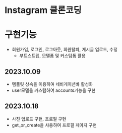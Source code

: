 # Instagram 클론코딩

# 구현기능
- 회원가입, 로그인, 로그아웃, 회원탈퇴, 게시글 업로드, 수정
    - 부트스트랩, 모델폼 및 커스텀폼 활용

## 2023.10.09
- 템플릿 상속을 이용하여 네비게이션바 활성화
- user모델을 커스텀하여 accounts기능을 구현

## 2023.10.18
- 사진 업로드 구현, 프로필 구현
- get_or_create을 사용하여 프로필 페이지 구현

## 